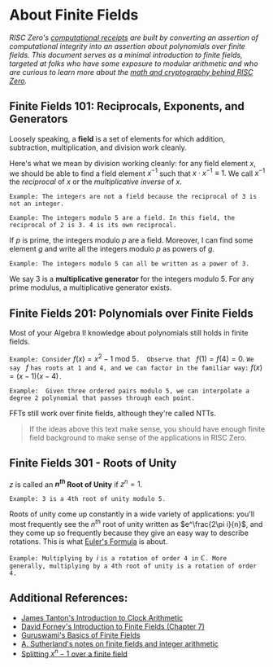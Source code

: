 # About Finite Fields 
*RISC Zero's [computational receipts](../explainers/proof-system/what_is_a_receipt.md) are built by converting an assertion of computational integrity into an assertion about polynomials over finite fields. This document serves as a minimal introduction to finite fields, targeted at folks who have some exposure to modular arithmetic and who are curious to learn more about the [math and cryptography behind RISC Zero](../explainers/proof-system/constructing-a-seal.md).*  

## Finite Fields 101: Reciprocals, Exponents, and Generators
Loosely speaking, a **field** is a set of elements for which addition, subtraction, multiplication, and division work cleanly.  

Here's what we mean by division working cleanly: for any field element $x$, we should be able to find a field element $x^{-1}$ such that $x\cdot x^{-1}\equiv1.$ We call $x^{-1}$ the *reciprocal* of $x$ or the *multiplicative inverse* of $x$. 

`Example: The integers are not a field because the reciprocal of 3 is not an integer.`

`Example: The integers modulo 5 are a field. In this field, the reciprocal of 2 is 3. 4 is its own reciprocal.`

If $p$ is prime, the integers modulo $p$ are a field. Moreover, I can find some element $g$ and write all the integers modulo $p$ as powers of $g$. 

`Example: The integers modulo 5 can all be written as a power of 3.`

We say $3$ is a **multiplicative generator** for the integers modulo 5. For any prime modulus, a multiplicative generator exists.

## Finite Fields 201: Polynomials over Finite Fields
Most of your Algebra II knowledge about polynomials still holds in finite fields. 

`Example: Consider` $f(x)=x^2-1\text{ mod }5$`.  Observe that ` $f(1)=f(4)=0.$ `We say ` $f$ `has roots at 1 and 4, and we can factor in the familiar way:` $f(x)=(x-1)(x-4)$`.`

`Example: 
Given three ordered pairs modulo 5, we can interpolate a degree 2 polynomial that passes through each point.`

FFTs still work over finite fields, although they're called NTTs. 

>If the ideas above this text make sense, you should have enough finite field background to make sense of the applications in RISC Zero.

## Finite Fields 301 - Roots of Unity

$z$ is called an **$n^{th}$ Root of Unity** if $z^n=1$. 

`Example: 3 is a 4th root of unity modulo 5.`

Roots of unity come up constantly in a wide variety of applications: you'll most frequently see the $n^{th}$ root of unity written as $e^\frac{2\pi i}{n}$, and they come up so frequently because they give an easy way to describe rotations. This is what [Euler's Formula](https://www.youtube.com/watch?v=mvmuCPvRoWQ) is about. 

`Example: Multiplying by `$i$ ` is a rotation of order 4 in ` $\mathbb{C}$`. More generally, multiplying by a 4th root of unity is a rotation of order 4.`

## Additional References:
- [James Tanton's Introduction to Clock Arithmetic](assets/number-theory-tanton.pdf)
- [David Forney's Introduction to Finite Fields (Chapter 7)](https://ocw.mit.edu/courses/6-451-principles-of-digital-communication-ii-spring-2005/pages/readings-and-lecture-notes/)
- [Guruswami's Basics of Finite Fields](http://www.cs.cmu.edu/~venkatg/teaching/codingtheory-au14/notes/finite-fields.pdf)
- [A. Sutherland's notes on finite fields and integer arithmetic](https://math.mit.edu/classes/18.783/2017/LectureNotes3.pdf)
- [Splitting $x^{n}-1$ over a finite field](https://math.stackexchange.com/questions/2511486/)
